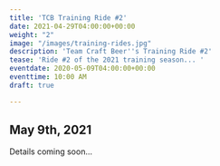 ```yaml
---
title: 'TCB Training Ride #2'
date: 2021-04-29T04:00:00+00:00
weight: "2"
image: "/images/training-rides.jpg"
description: 'Team Craft Beer''s Training Ride #2'
tease: 'Ride #2 of the 2021 training season... '
eventdate: 2020-05-09T04:00:00+00:00
eventtime: 10:00 AM
draft: true

---
```

## May 9th, 2021

Details coming soon...